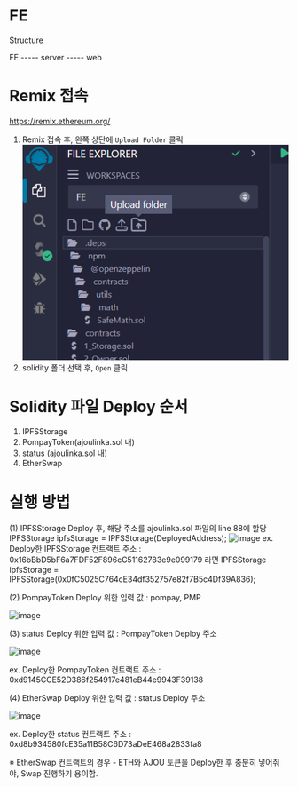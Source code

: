# FE

Structure

FE
----- server
----- web

# Remix 접속

https://remix.ethereum.org/

1. Remix 접속 후, 왼쪽 상단에 `Upload Folder` 클릭
   ![Alt text](image.png)
2. solidity 폴더 선택 후, `Open` 클릭

# Solidity 파일 Deploy 순서

1. IPFSStorage
2. PompayToken(ajoulinka.sol 내)
3. status (ajoulinka.sol 내)
4. EtherSwap

# 실행 방법

(1) IPFSStorage Deploy 후, 해당 주소를 ajoulinka.sol 파일의 line 88에 할당
IPFSStorage ipfsStorage = IPFSStorage(DeployedAddress);
![image](https://github.com/slayerzeroa/FE/assets/77741158/93752f7e-d376-43fc-82be-02e41db94c96)
ex. Deploy한 IPFSStorage 컨트랙트 주소 : 0x16bBbD5bF6a7FDF52F896cC51162783e9e099179 라면
IPFSStorage ipfsStorage = IPFSStorage(0x0fC5025C764cE34df352757e82f7B5c4Df39A836);

(2) PompayToken Deploy 위한 입력 값 : pompay, PMP

![image](https://github.com/slayerzeroa/FE/assets/77741158/d90f2877-686d-4184-8c3f-208e8906f4c5)

(3) status Deploy 위한 입력 값 : PompayToken Deploy 주소

![image](https://github.com/slayerzeroa/FE/assets/77741158/c00ae68e-0ea9-477e-ade6-a61086f3f667)

ex. Deploy한 PompayToken 컨트랙트 주소 : 0xd9145CCE52D386f254917e481eB44e9943F39138

(4) EtherSwap Deploy 위한 입력 값 : status Deploy 주소

![image](https://github.com/slayerzeroa/FE/assets/77741158/9eb0c22a-f062-4516-b7c6-5252e7bf3a91)

ex. Deploy한 status 컨트랙트 주소 : 0xd8b934580fcE35a11B58C6D73aDeE468a2833fa8

※ EtherSwap 컨트랙트의 경우 - ETH와 AJOU 토큰을 Deploy한 후 충분히 넣어줘야, Swap 진행하기 용이함.
